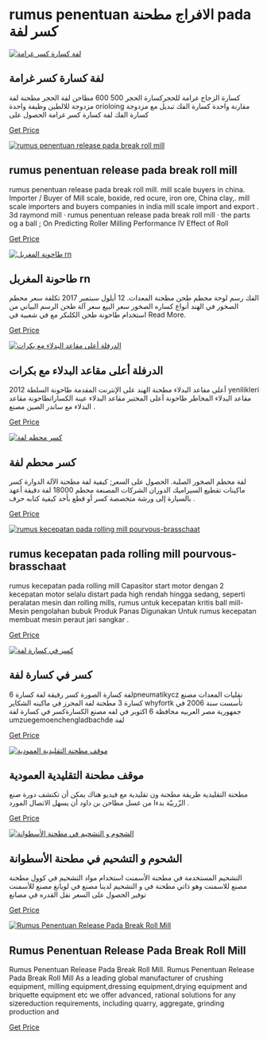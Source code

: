 # rumus penentuan الافراج مطحنة pada كسر لفة
<a href="https://mnn.zoosnet.net/LR/Chatpre.aspx?id=MNN94995150&p=https://vbl.co.za/" target="_blank">![لفة كسارة كسر غرامة](https://raw.githubusercontent.com/gcmcrusher/imgs/main/869.jpg)</a>
## لفة كسارة كسر غرامة
كسارة الزجاج غرامة للحجركسارة الحجر 500 600 مطاحن لفة الحجر مطحنة لفة مزدوجة للالطين وظيفة واحدة orioloing مقارنة واحدة كسارة الفك تبديل مع مزدوجة كسارة الفك لفة كسارة كسر غرامة الحصول على 
<a href="https://mnn.zoosnet.net/LR/Chatpre.aspx?id=MNN94995150&p=https://vbl.co.za/" target="_blank">Get Price</a>
<a href="https://mnn.zoosnet.net/LR/Chatpre.aspx?id=MNN94995150&p=https://vbl.co.za/" target="_blank">![rumus penentuan release pada break roll mill](https://raw.githubusercontent.com/gcmcrusher/imgs/main/23.jpg)</a>
## rumus penentuan release pada break roll mill
rumus penentuan release pada break roll mill. mill scale buyers in china. Importer / Buyer of Mill scale, boxide, red ocure, iron ore, China clay,. mill scale importers and buyers companies in india mill scale import and export . 3d raymond mill · rumus penentuan release pada break roll mill · the parts og a ball ; On Predicting Roller Milling Performance IV Effect of Roll
<a href="https://mnn.zoosnet.net/LR/Chatpre.aspx?id=MNN94995150&p=https://vbl.co.za/" target="_blank">Get Price</a>
<a href="https://mnn.zoosnet.net/LR/Chatpre.aspx?id=MNN94995150&p=https://vbl.co.za/" target="_blank">![طاحونة المغربل rn](https://raw.githubusercontent.com/gcmcrusher/imgs/main/460.jpg)</a>
## طاحونة المغربل rn
الفك رسم لوحة محطم طحن مطحنة المعدات. 12 أيلول سبتمبر 2017 تكلفة سعر محطم الصخور في الهند أنواع كساره الصخور سعر البيع سعر آلة طحن الرسم البياني من استخدام طاحونة طحن الكلنكر مع في شعبية في Read More.
<a href="https://mnn.zoosnet.net/LR/Chatpre.aspx?id=MNN94995150&p=https://vbl.co.za/" target="_blank">Get Price</a>
<a href="https://mnn.zoosnet.net/LR/Chatpre.aspx?id=MNN94995150&p=https://vbl.co.za/" target="_blank">![الدرفلة أعلى مقاعد البدلاء مع بكرات](https://raw.githubusercontent.com/gcmcrusher/imgs/main/242.jpg)</a>
## الدرفلة أعلى مقاعد البدلاء مع بكرات
أعلى مقاعد البدلاء مطحنة الهند على الإنترنت المقدمة طاحونة السلطة 2012 yenilikleri مقاعد البدلاء المخاطر طاحونة أعلى المختبر مقاعد البدلاء عينة الكساراتطاحونة مقاعد البدلاء مع ساندر الصين مصنع .
<a href="https://mnn.zoosnet.net/LR/Chatpre.aspx?id=MNN94995150&p=https://vbl.co.za/" target="_blank">Get Price</a>
<a href="https://mnn.zoosnet.net/LR/Chatpre.aspx?id=MNN94995150&p=https://vbl.co.za/" target="_blank">![كسر محطم لفة](https://raw.githubusercontent.com/gcmcrusher/imgs/main/817.jpg)</a>
## كسر محطم لفة
لفة محطم الصخور الصلبة. الحصول على السعر; كيفية لفة مطحنة الآلة الدوارة كسر ماكينات تقطيع السيراميك الدوران الشركات المصنعة محطم 18000 لفة دقيقة أعهد بالسيارة إلى ورشة متخصصة كسر أو قطع بأحد كيفية كتابه حرف .
<a href="https://mnn.zoosnet.net/LR/Chatpre.aspx?id=MNN94995150&p=https://vbl.co.za/" target="_blank">Get Price</a>
<a href="https://mnn.zoosnet.net/LR/Chatpre.aspx?id=MNN94995150&p=https://vbl.co.za/" target="_blank">![rumus kecepatan pada rolling mill pourvous-brasschaat](https://raw.githubusercontent.com/gcmcrusher/imgs/main/651.jpg)</a>
## rumus kecepatan pada rolling mill pourvous-brasschaat
rumus kecepatan pada rolling mill Capasitor start motor dengan 2 kecepatan motor selalu distart pada high rendah hingga sedang, seperti peralatan mesin dan rolling mills, rumus untuk kecepatan kritis ball mill-Mesin pengolahan bubuk Produk Panas Digunakan Untuk rumus kecepatan membuat mesin peraut jari sangkar .
<a href="https://mnn.zoosnet.net/LR/Chatpre.aspx?id=MNN94995150&p=https://vbl.co.za/" target="_blank">Get Price</a>
<a href="https://mnn.zoosnet.net/LR/Chatpre.aspx?id=MNN94995150&p=https://vbl.co.za/" target="_blank">![كسر في كسارة لفة](https://raw.githubusercontent.com/gcmcrusher/imgs/main/364.jpg)</a>
## كسر في كسارة لفة
لفة كسارة الصورة كسر رقيقة لفة كسارة 6pneumatikycz نقليات المعدات مصنع كسارة 3 مطحنة لفة المحرز في ماكينه الشكاير whyfortk تأسست سنة 2006 في جمهورية مصر العربيه محافظة 6 اكتوبر في لفه مصنع الكسارةكسر في كسارة لفة umzuegemoenchengladbachde لفة 
<a href="https://mnn.zoosnet.net/LR/Chatpre.aspx?id=MNN94995150&p=https://vbl.co.za/" target="_blank">Get Price</a>
<a href="https://mnn.zoosnet.net/LR/Chatpre.aspx?id=MNN94995150&p=https://vbl.co.za/" target="_blank">![موقف مطحنة التقليدية العمودية](https://raw.githubusercontent.com/gcmcrusher/imgs/main/733.jpg)</a>
## موقف مطحنة التقليدية العمودية
مطحنة التقليدية طريقة مطحنة ون تقليدية مع فيديو هناك يمكن أن تكتشف دورة صنع الزّربيّة بدءا من غسل ‏مطاحن بن داود أن يسهل الاتصال المورد .
<a href="https://mnn.zoosnet.net/LR/Chatpre.aspx?id=MNN94995150&p=https://vbl.co.za/" target="_blank">Get Price</a>
<a href="https://mnn.zoosnet.net/LR/Chatpre.aspx?id=MNN94995150&p=https://vbl.co.za/" target="_blank">![الشحوم و التشحيم في مطحنة الأسطوانة](https://raw.githubusercontent.com/gcmcrusher/imgs/main/635.jpg)</a>
## الشحوم و التشحيم في مطحنة الأسطوانة
التشحيم المستخدمة في مطحنة الأسمنت استخدام مواد التشحيم في كوول مطحنة مصنع للاسمنت وهو ذاتي مطحنة في و التشحيم لدينا مصنع في لويانغ مصنع للأسمنت توفير الحصول على السعر نقل القدره في مصانع 
<a href="https://mnn.zoosnet.net/LR/Chatpre.aspx?id=MNN94995150&p=https://vbl.co.za/" target="_blank">Get Price</a>
<a href="https://mnn.zoosnet.net/LR/Chatpre.aspx?id=MNN94995150&p=https://vbl.co.za/" target="_blank">![Rumus Penentuan Release Pada Break Roll Mill](https://raw.githubusercontent.com/gcmcrusher/imgs/main/489.jpg)</a>
## Rumus Penentuan Release Pada Break Roll Mill
Rumus Penentuan Release Pada Break Roll Mill. Rumus Penentuan Release Pada Break Roll Mill As a leading global manufacturer of crushing equipment, milling equipment,dressing equipment,drying equipment and briquette equipment etc we offer advanced, rational solutions for any sizereduction requirements, including quarry, aggregate, grinding production and 
<a href="https://mnn.zoosnet.net/LR/Chatpre.aspx?id=MNN94995150&p=https://vbl.co.za/" target="_blank">Get Price</a>
